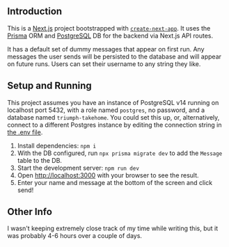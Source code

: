 ## Introduction

This is a [Next.js](https://nextjs.org/) project bootstrapped with [`create-next-app`](https://github.com/vercel/next.js/tree/canary/packages/create-next-app).
It uses the [Prisma](https://www.prisma.io/) ORM and [PostgreSQL](https://www.postgresql.org/) DB for the backend via Next.js API routes.

It has a default set of dummy messages that appear on first run. Any messages the user sends will be persisted to the database and will appear on future runs. Users can set their username to any string they like.

## Setup and Running

This project assumes you have an instance of PostgreSQL v14 running on localhost port 5432, with a role named `postgres`, no password, and a database named `triumph-takehome`. You could set this up, or, alternatively, connect to a different Postgres instance by editing the connection string in [the .env file](./.env).

1. Install dependencies: `npm i`
1. With the DB configured, run `npx prisma migrate dev` to add the `Message` table to the DB.
1. Start the development server: `npm run dev`
1. Open [http://localhost:3000](http://localhost:3000) with your browser to see the result.
1. Enter your name and message at the bottom of the screen and click send!

## Other Info

I wasn't keeping extremely close track of my time while writing this, but it was probably 4-6 hours over a couple of days.
